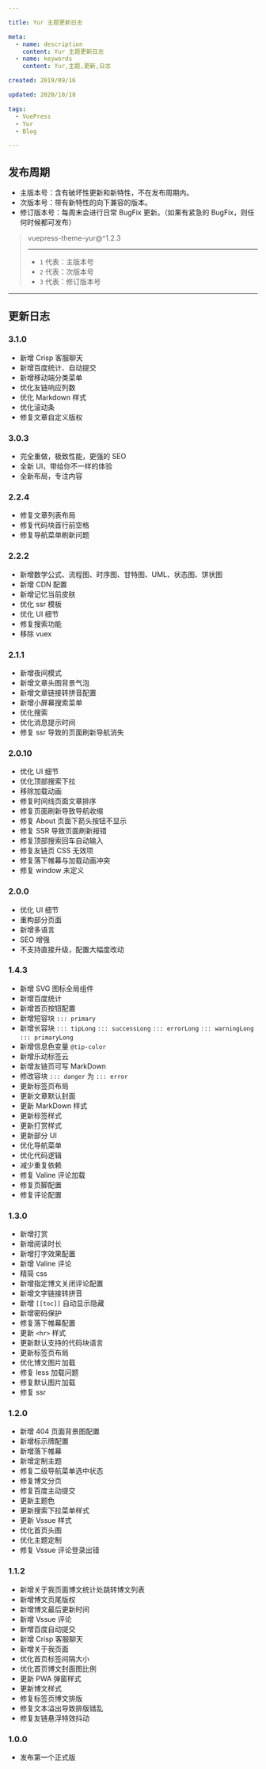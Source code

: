 ```yaml
---

title: Yur 主题更新日志

meta:
  - name: description
    content: Yur 主题更新日志
  - name: keywords
    content: Yur,主题,更新,日志

created: 2019/09/16

updated: 2020/10/18

tags:
  - VuePress
  - Yur
  - Blog

---
```


## 发布周期

- 主版本号：含有破坏性更新和新特性，不在发布周期内。
- 次版本号：带有新特性的向下兼容的版本。
- 修订版本号：每周末会进行日常 BugFix 更新。（如果有紧急的 BugFix，则任何时候都可发布）

> vuepress-theme-yur@^1.2.3
>
> ---
>
> - `1` 代表：主版本号
> - `2` 代表：次版本号
> - `3` 代表：修订版本号

---

## 更新日志

### 3.1.0

- 新增 Crisp 客服聊天
- 新增百度统计、自动提交
- 新增移动端分类菜单
- 优化友链响应列数
- 优化 Markdown 样式
- 优化滚动条
- 修复文章自定义版权

### 3.0.3

- 完全重做，极致性能，更强的 SEO
- 全新 UI，带给你不一样的体验
- 全新布局，专注内容

### 2.2.4

- 修复文章列表布局
- 修复代码块首行前空格
- 修复导航菜单刷新问题

### 2.2.2

- 新增数学公式、流程图、时序图、甘特图、UML、状态图、饼状图
- 新增 CDN 配置
- 新增记忆当前皮肤
- 优化 ssr 模板
- 优化 UI 细节
- 修复搜索功能
- 移除 vuex

### 2.1.1

- 新增夜间模式
- 新增文章头图背景气泡
- 新增文章链接转拼音配置
- 新增小屏幕搜索菜单
- 优化搜索
- 优化消息提示时间
- 修复 ssr 导致的页面刷新导航消失

### 2.0.10

- 优化 UI 细节
- 优化顶部搜索下拉
- 移除加载动画
- 修复时间线页面文章排序
- 修复页面刷新导致导航收缩
- 修复 About 页面下箭头按钮不显示
- 修复 SSR 导致页面刷新报错
- 修复顶部搜索回车自动输入
- 修复友链页 CSS 无效项
- 修复落下帷幕与加载动画冲突
- 修复 window 未定义

### 2.0.0

- 优化 UI 细节
- 重构部分页面
- 新增多语言
- SEO 增强
- 不支持直接升级，配置大幅度改动

### 1.4.3

- 新增 SVG 图标全局组件
- 新增百度统计
- 新增首页按钮配置
- 新增短容块 `::: primary`
- 新增长容块 `::: tipLong` `::: successLong` `::: errorLong` `::: warningLong` `::: primaryLong`
- 新增信息色变量 `@tip-color`
- 新增乐动标签云
- 新增友链页可写 MarkDown
- 修改容块 `::: danger` 为 `::: error`
- 更新标签页布局
- 更新文章默认封面
- 更新 MarkDown 样式
- 更新标签样式
- 更新打赏样式
- 更新部分 UI
- 优化导航菜单
- 优化代码逻辑
- 减少重复依赖
- 修复 Valine 评论加载
- 修复页脚配置
- 修复评论配置

### 1.3.0

- 新增打赏
- 新增阅读时长
- 新增打字效果配置
- 新增 Valine 评论
- 精简 css
- 新增指定博文关闭评论配置
- 新增文字链接转拼音
- 新增 `[[toc]]` 自动显示隐藏
- 新增密码保护
- 修复落下帷幕配置
- 更新 `<hr>` 样式
- 更新默认支持的代码块语言
- 更新标签页布局
- 优化博文图片加载
- 修复 less 加载问题
- 修复默认图片加载
- 修复 ssr

### 1.2.0

- 新增 404 页面背景图配置
- 新增标示牌配置
- 新增落下帷幕
- 新增定制主题
- 修复二级导航菜单选中状态
- 修复博文分页
- 修复百度主动提交
- 更新主题色
- 更新搜索下拉菜单样式
- 更新 Vssue 样式
- 优化首页头图
- 优化主题定制
- 修复 Vssue 评论登录出错

### 1.1.2

- 新增关于我页面博文统计处跳转博文列表
- 新增博文页尾版权
- 新增博文最后更新时间
- 新增 Vssue 评论
- 新增百度自动提交
- 新增 Crisp 客服聊天
- 新增关于我页面
- 优化首页标签间隔大小
- 优化首页博文封面图比例
- 更新 PWA 弹窗样式
- 更新博文样式
- 修复标签页博文排版
- 修复文本溢出导致排版错乱
- 修复友链悬浮特效抖动

### 1.0.0

- 发布第一个正式版
